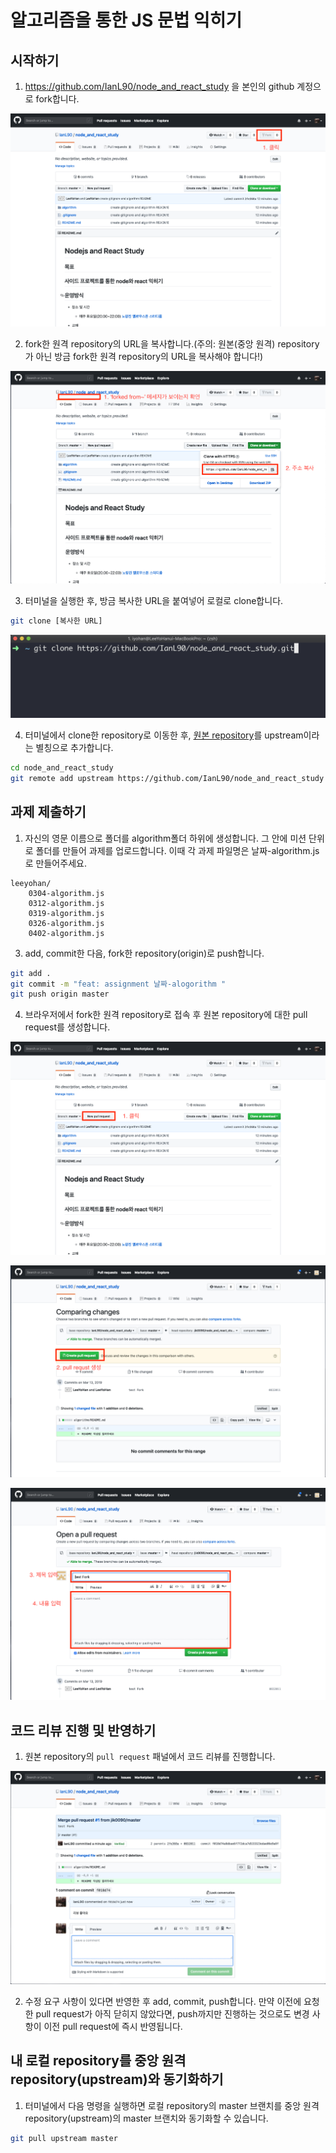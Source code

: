 # 알고리즘을 통한 JS 문법 익히기

## 시작하기

1. https://github.com/IanL90/node_and_react_study 을 본인의 github 계정으로 fork합니다.

![Set_Assignment_1](../assets/Set_Assignment_1.png)

2. fork한 원격 repository의 URL을 복사합니다.(주의: 원본(중앙 원격) repository가 아닌 방금 fork한 원격 repository의 URL을 복사해야 합니다!)

![Set_Assignment_2](../assets/Set_Assignment_2.png)

3. 터미널을 실행한 후, 방금 복사한 URL을 붙여넣어 로컬로 clone합니다.

```bash
git clone [복사한 URL]
```

![Set_Assignment_3](../assets/Set_Assignment_3.png)

4. 터미널에서 clone한 repository로 이동한 후, [원본 repository](https://github.com/IanL90/node_and_react_study)를 upstream이라는 별칭으로 추가합니다.

```bash
cd node_and_react_study
git remote add upstream https://github.com/IanL90/node_and_react_study
```

## 과제 제출하기

1. 자신의 영문 이름으로 폴더를 algorithm폴더 하위에 생성합니다. 그 안에 미션 단위로 폴더를 만들어 과제를 업로드합니다. 이때 각 과제 파일명은 날짜-algorithm.js로 만들어주세요.

```plain
leeyohan/
    0304-algorithm.js
    0312-algorithm.js
    0319-algorithm.js
    0326-algorithm.js
    0402-algorithm.js
```

3. add, commit한 다음, fork한 repository(origin)로 push합니다.

```bash
git add .
git commit -m "feat: assignment 날짜-alogorithm "
git push origin master
```

4. 브라우저에서 fork한 원격 repository로 접속 후 원본 repository에 대한 pull request를 생성합니다.

![Submit_Assignment_1](../assets/Submit_Assignment_1.png)

![Submit_Assignment_2](../assets/Submit_Assignment_2.png)

![Submit_Assignment_3](../assets/Submit_Assignment_3.png)

## 코드 리뷰 진행 및 반영하기

1. 원본 repository의 `pull request` 패널에서 코드 리뷰를 진행합니다.

![Review_Assignment_1](../assets/Review_Assignment_1.png)

2. 수정 요구 사항이 있다면 반영한 후 add, commit, push합니다. 만약 이전에 요청한 pull request가 아직 닫히지 않았다면, push까지만 진행하는 것으로도 변경 사항이 이전 pull request에 즉시 반영됩니다.

## 내 로컬 repository를 중앙 원격 repository(upstream)와 동기화하기

1. 터미널에서 다음 명령을 실행하면 로컬 repository의 master 브랜치를 중앙 원격 repository(upstream)의 master 브랜치와 동기화할 수 있습니다.

```bash
git pull upstream master
```
